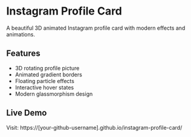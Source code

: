 # Instagram Profile Card

A beautiful 3D animated Instagram profile card with modern effects and animations.

## Features
- 3D rotating profile picture
- Animated gradient borders
- Floating particle effects
- Interactive hover states
- Modern glassmorphism design

## Live Demo
Visit: https://[your-github-username].github.io/instagram-profile-card/
